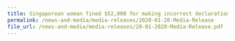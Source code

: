 ```yaml
---
title: Singaporean woman fined $52,000 for making incorrect declarations and other offences under the Customs Act 
permalink: /news-and-media/media-releases/2020-01-20-Media-Release
file_url: /news-and-media/media-releases/20-01-2020-Media-Release.pdf
---
```


